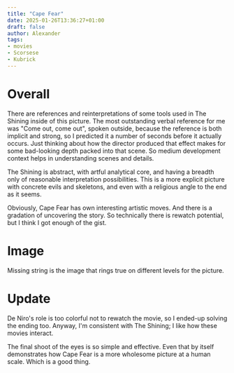 ```yaml
---
title: "Cape Fear"
date: 2025-01-26T13:36:27+01:00
draft: false
author: Alexander
tags:
- movies
- Scorsese
- Kubrick
---
```


# Overall

There are references and reinterpretations of some tools used in The Shining inside of this picture.
The most outstanding verbal reference for me was "Come out, come out", spoken outside, because the reference is both implicit and strong, so I predicted it a number of seconds before it actually occurs.
Just thinking about how the director produced that effect makes for some bad-looking depth packed into that scene.
So medium development context helps in understanding scenes and details.

The Shining is abstract, with artful analytical core, and having a breadth only of reasonable interpretation possibilities.
This is a more explicit picture with concrete evils and skeletons, and even with a religious angle to the end as it seems.

Obviously, Cape Fear has own interesting artistic moves.
And there is a gradation of uncovering the story.
So technically there is rewatch potential, but I think I got enough of the gist.

# Image

Missing string is the image that rings true on different levels for the picture.

# Update

De Niro's role is too colorful not to rewatch the movie, so I ended-up solving the ending too.
Anyway, I'm consistent with The Shining; I like how these movies interact.

The final shoot of the eyes is so simple and effective.
Even that by itself demonstrates how Cape Fear is a more wholesome picture at a human scale.
Which is a good thing.
